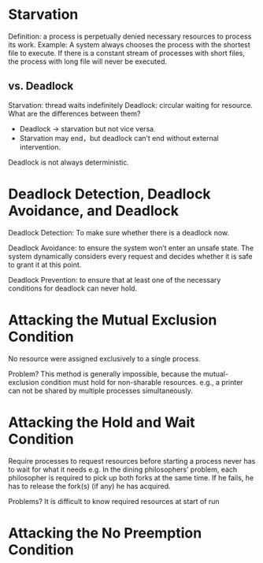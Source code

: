 # Starvation
Definition: a process is perpetually denied necessary resources to process its work. 
Example:  A system always chooses the process with the shortest file to execute. If there is a constant stream of processes with short files, the process with long file will never be executed.
## vs. Deadlock
Starvation: thread waits indefinitely
Deadlock: circular waiting for resource.
What are the differences between them?
-  Deadlock -> starvation but not vice versa.
-  Starvation may end，but deadlock can’t end without external intervention. 

Deadlock is not always deterministic.

# Deadlock Detection, Deadlock Avoidance, and Deadlock 
Deadlock Detection: To make sure whether there is a deadlock now. 

Deadlock Avoidance:  to ensure the system won’t enter an unsafe state.  The system dynamically considers every request and decides whether it is safe to grant it at this point.

Deadlock Prevention: to ensure that at least one of the necessary conditions for deadlock can never hold.

# Attacking the Mutual Exclusion Condition
No resource were assigned exclusively to a single process.

Problem?
This method is generally impossible, because the mutual-exclusion condition must hold for non-sharable resources. e.g., a printer can not be shared by multiple processes simultaneously. 
# Attacking the Hold and Wait Condition
Require processes to request resources before starting
a process never has to wait for what it needs
e.g. In the dining philosophers’ problem, each philosopher is required to pick up both forks at the same time. If he fails, he has to release the fork(s) (if any) he has acquired. 

Problems?
It is difficult to know required resources at start of run

# Attacking the No Preemption Condition

